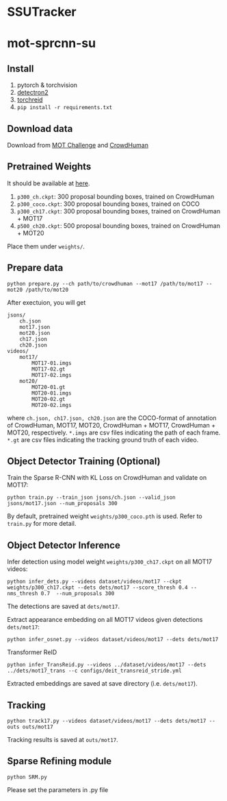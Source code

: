 # SSUTracker
# mot-sprcnn-su


## Install

1. pytorch & torchvision
2. [detectron2](https://detectron2.readthedocs.io/en/latest/tutorials/install.html)
3. [torchreid](https://github.com/KaiyangZhou/deep-person-reid)
4. `pip install -r requirements.txt`

## Download data

Download from [MOT Challenge](https://motchallenge.net/data/MOT17/) and [CrowdHuman](https://www.crowdhuman.org/)

## Pretrained Weights

It should be available at [here](https://github.com/amoshyc/mot-sprcnn-su/releases).

1. `p300_ch.ckpt`: 300 proposal bounding boxes, trained on CrowdHuman
2. `p300_coco.ckpt`: 300 proposal bounding boxes, trained on COCO
3. `p300_ch17.ckpt`: 300 proposal bounding boxes, trained on CrowdHuman + MOT17
4. `p500_ch20.ckpt`: 500 proposal bounding boxes, trained on CrowdHuman + MOT20

Place them under `weights/`.

## Prepare data

```
python prepare.py --ch path/to/crowdhuman --mot17 /path/to/mot17 --mot20 /path/to/mot20
```

After exectuion, you will get

```
jsons/
    ch.json
    mot17.json
    mot20.json
    ch17.json
    ch20.json
videos/
    mot17/
        MOT17-01.imgs
        MOT17-02.gt
        MOT17-02.imgs
    mot20/
        MOT20-01.gt
        MOT20-01.imgs
        MOT20-02.gt
        MOT20-02.imgs
```

where `ch.json, ch17.json, ch20.json` are the COCO-format of annotation of CrowdHuman, MOT17, MOT20, CrowdHuman + MOT17, CrowdHuman + MOT20, respectively. `*.imgs` are csv files indicating the path of each frame. `*.gt` are csv files indicating the tracking ground truth of each video.


## Object Detector Training (Optional)


Train the Sparse R-CNN with KL Loss on CrowdHuman and validate on MOT17:

```
python train.py --train_json jsons/ch.json --valid_json jsons/mot17.json --num_proposals 300
```

By default, pretrained weight `weights/p300_coco.pth` is used. Refer to `train.py` for more detail.


## Object Detector Inference


Infer detection using model weight `weights/p300_ch17.ckpt` on all MOT17 videos:

```
python infer_dets.py --videos dataset/videos/mot17 --ckpt weights/p300_ch17.ckpt --dets dets/mot17 --score_thresh 0.4 --nms_thresh 0.7  --num_proposals 300
```

The detections are saved at `dets/mot17`.

Extract appearance embedding  on all MOT17 videos given detections `dets/mot17`:

```
python infer_osnet.py --videos dataset/videos/mot17 --dets dets/mot17
```

Transformer ReID
```
python infer_TransReid.py --videos ../dataset/videos/mot17 --dets ../dets/mot17_trans --c configs/deit_transreid_stride.yml
```

Extracted embeddings are saved at save directory (i.e. `dets/mot17`).


## Tracking

```
python track17.py --videos dataset/videos/mot17 --dets dets/mot17 --outs outs/mot17
```

Tracking results is saved at `outs/mot17`.

## Sparse Refining module

```
python SRM.py
```

Please set the parameters in .py file
